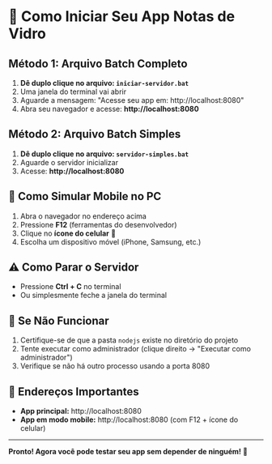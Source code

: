 # 🚀 Como Iniciar Seu App Notas de Vidro

## Método 1: Arquivo Batch Completo
1. **Dê duplo clique no arquivo: `iniciar-servidor.bat`**
2. Uma janela do terminal vai abrir
3. Aguarde a mensagem: "Acesse seu app em: http://localhost:8080"
4. Abra seu navegador e acesse: **http://localhost:8080**

## Método 2: Arquivo Batch Simples
1. **Dê duplo clique no arquivo: `servidor-simples.bat`**
2. Aguarde o servidor inicializar
3. Acesse: **http://localhost:8080**

## 📱 Como Simular Mobile no PC
1. Abra o navegador no endereço acima
2. Pressione **F12** (ferramentas do desenvolvedor)
3. Clique no **ícone do celular** 📱
4. Escolha um dispositivo móvel (iPhone, Samsung, etc.)

## ⚠️ Como Parar o Servidor
- Pressione **Ctrl + C** no terminal
- Ou simplesmente feche a janela do terminal

## 🔧 Se Não Funcionar
1. Certifique-se de que a pasta `nodejs` existe no diretório do projeto
2. Tente executar como administrador (clique direito → "Executar como administrador")
3. Verifique se não há outro processo usando a porta 8080

## 🎯 Endereços Importantes
- **App principal:** http://localhost:8080
- **App em modo mobile:** http://localhost:8080 (com F12 + ícone do celular)

---
**Pronto! Agora você pode testar seu app sem depender de ninguém! 🎉**
